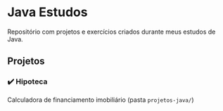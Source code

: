 # Java Estudos

Repositório com projetos e exercícios criados durante meus estudos de Java.

## Projetos

### ✔️ Hipoteca
Calculadora de financiamento imobiliário (pasta `projetos-java/`)